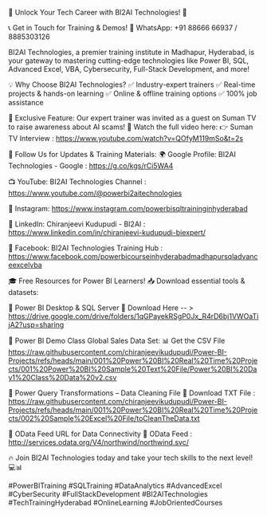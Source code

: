 🚀 Unlock Your Tech Career with BI2AI Technologies! 🎯

📞 Get in Touch for Training & Demos!
📲 WhatsApp: +91 88666 66937 / 8885303126

BI2AI Technologies, a premier training institute in Madhapur, Hyderabad, is your gateway to mastering cutting-edge technologies like Power BI, SQL, Advanced Excel, VBA, Cybersecurity, Full-Stack Development, and more!

💡 Why Choose BI2AI Technologies?
✅ Industry-expert trainers
✅ Real-time projects & hands-on learning
✅ Online & offline training options
✅ 100% job assistance

🔹 Exclusive Feature: Our expert trainer was invited as a guest on Suman TV to raise awareness about AI scams! 🎥 Watch the full video here:
👉 Suman TV Interview : https://www.youtube.com/watch?v=QOfyM119mSo&t=2s

📌 Follow Us for Updates & Training Materials:
🌍 Google Profile: BI2AI Technologies - Google : 
https://g.co/kgs/rCi5WA4

📺 YouTube: BI2AI Technologies Channel : 
https://www.youtube.com/@powerbi2aitechnologies

📸 Instagram: 
https://www.instagram.com/powerbisqltraininginhyderabad

🔗 LinkedIn: Chiranjeevi Kudupudi - BI2AI : 
https://www.linkedin.com/in/chiranjeevi-kudupudi-biexpert/

📘 Facebook: BI2AI Technologies Training Hub : 
https://www.facebook.com/powerbicourseinhyderabadmadhapursqladvanceexcelvba


🎓 Free Resources for Power BI Learners!
📥 Download essential tools & datasets: 

🔹 Power BI Desktop & SQL Server
📂 Download Here -- >  
https://drive.google.com/drive/folders/1qGPayekRSgP0Jx_R4rD6bj1VWOaTijA2?usp=sharing


🔹 Power BI Demo Class Global Sales Data Set:
📊 Get the CSV File 
https://raw.githubusercontent.com/chiranjeevikudupudi/Power-BI-Projects/refs/heads/main/001%20Power%20BI%20Real%20Time%20Projects/001%20Power%20BI%20Sample%20Text%20File/Power%20BI%20Day1%20Class%20Data%20v2.csv


🔹 Power Query Transformations – Data Cleaning File
📑 Download TXT File : 
https://raw.githubusercontent.com/chiranjeevikudupudi/Power-BI-Projects/refs/heads/main/001%20Power%20BI%20Real%20Time%20Projects/002%20Sample%20Excel%20File/toCleanTheData.txt


🔹 OData Feed URL for Data Connectivity
🔗 OData Feed : 
http://services.odata.org/V4/northwind/northwind.svc/


🔥 Join BI2AI Technologies today and take your tech skills to the next level! 💻📊

#PowerBITraining #SQLTraining #DataAnalytics #AdvancedExcel #CyberSecurity #FullStackDevelopment #BI2AITechnologies #TechTrainingHyderabad #OnlineLearning #JobOrientedCourses
